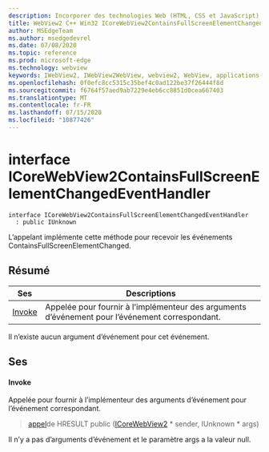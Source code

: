 ```yaml
---
description: Incorporer des technologies Web (HTML, CSS et JavaScript) dans vos applications natives avec le contrôle Microsoft Edge WebView2
title: WebView2 C++ Win32 ICoreWebView2ContainsFullScreenElementChangedEventHandler
author: MSEdgeTeam
ms.author: msedgedevrel
ms.date: 07/08/2020
ms.topic: reference
ms.prod: microsoft-edge
ms.technology: webview
keywords: IWebView2, IWebView2WebView, webview2, WebView, applications Win32, Win32, Edge, ICoreWebView2, ICoreWebView2Controller, contrôle de navigateur, html Edge, ICoreWebView2ContainsFullScreenElementChangedEventHandler
ms.openlocfilehash: 0f0efc8cc5315c35bef4c0ad122be37f26444f8d
ms.sourcegitcommit: f6764f57aed9ab7229e4eb6cc8851d0cea667403
ms.translationtype: MT
ms.contentlocale: fr-FR
ms.lasthandoff: 07/15/2020
ms.locfileid: "10877426"
---
```

# interface ICoreWebView2ContainsFullScreenElementChangedEventHandler 

```
interface ICoreWebView2ContainsFullScreenElementChangedEventHandler
  : public IUnknown
```

L’appelant implémente cette méthode pour recevoir les événements ContainsFullScreenElementChanged.

## Résumé

 Ses                        | Descriptions
--------------------------------|---------------------------------------------
[Invoke](#invoke) | Appelée pour fournir à l’implémenteur des arguments d’événement pour l’événement correspondant.

Il n’existe aucun argument d’événement pour cet événement.

## Ses

#### Invoke 

Appelée pour fournir à l’implémenteur des arguments d’événement pour l’événement correspondant.

> [appel](#invoke)de HRESULT public ([ICoreWebView2](icorewebview2.md) * sender, IUnknown * args)

Il n’y a pas d’arguments d’événement et le paramètre args a la valeur null.

